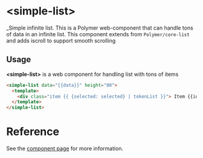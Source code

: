 # &lt;simple-list&gt;

_Simple infinite list. This is a Polymer web-component that can handle tons of data in an infinite list. This component extends from `Polymer/core-list` and adds iscroll to support smooth scrolling

## Usage

**&lt;simple-list&gt;** is a web component for handling list with tons of items

```html
<simple-list data="{{data}}" height="80">
  <template>
    <div class="item {{ {selected: selected} | tokenList }}"> Item {{id}} <br /> <p><i>{{description}}</i></p> </div>
  </template>
</simple-list>
```

# Reference

See the [component page](http://polymer-project.org/docs/elements/core-elements.html#core-list) for more information.
